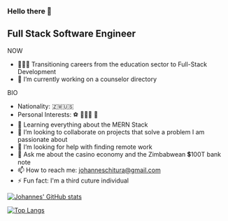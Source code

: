 ### Hello there 👋

## Full Stack Software Engineer

NOW

- 👨🏿‍💻 Transitioning careers from the education sector to Full-Stack Development
- 🔭 I’m currently working on a counselor directory

BIO
- Nationality: 🇿🇼🇺🇸
- Personal Interests: ⚽️ 👨🏿‍💻 🛫
- 🌱 Learning everything about the MERN Stack
- 👯 I’m looking to collaborate on projects that solve a problem I am passionate about
- 🤔 I’m looking for help with finding remote work
- 💬 Ask me about the casino economy and the Zimbabwean 💲100T bank note
- 📫 How to reach me: johanneschitura@gmail.com
- ⚡ Fun fact: I'm a third cuture individual


[![Johannes' GitHub stats](https://github-readme-stats.vercel.app/api?username=veggiepilot)](https://github.com/veggiepilot/github-readme-stats)

[![Top Langs](https://github-readme-stats.vercel.app/api/top-langs/?username=veggiepilot&layout=compact&theme=dark)](https://github.com/anuraghazra/github-readme-stats)

